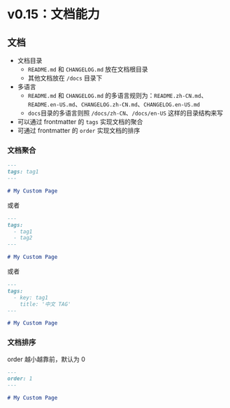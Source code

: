 # v0.15：文档能力


## 文档

- 文档目录
  - `README.md` 和 `CHANGELOG.md` 放在文档根目录
  - 其他文档放在 `/docs` 目录下
- 多语言
  - `README.md` 和 `CHANGELOG.md` 的多语言规则为：`README.zh-CN.md`、`README.en-US.md`、`CHANGELOG.zh-CN.md`、`CHANGELOG.en-US.md`
  - `docs`目录的多语言则照 `/docs/zh-CN`、`/docs/en-US` 这样的目录结构来写
- 可以通过 frontmatter 的 `tags` 实现文档的聚合
- 可通过 frontmatter 的 `order` 实现文档的排序


### 文档聚合

```markdown
---
tags: tag1
---

# My Custom Page
```

或者

```markdown
---
tags:
  - tag1
  - tag2
---

# My Custom Page
```

或者

```markdown
---
tags:
  - key: tag1
    title: '中文 TAG'
---

# My Custom Page
```

### 文档排序

order 越小越靠前，默认为 0

```markdown
---
order: 1
---

# My Custom Page
```
